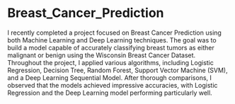 # Breast_Cancer_Prediction
I recently completed a project focused on Breast Cancer Prediction using both Machine Learning and Deep Learning techniques. The goal was to build a model capable of accurately classifying breast tumors as either malignant or benign using the Wisconsin Breast Cancer Dataset. Throughout the project, I applied various algorithms, including Logistic Regression, Decision Tree, Random Forest, Support Vector Machine (SVM), and a Deep Learning Sequential Model. After thorough comparisons, I observed that the models achieved impressive accuracies, with Logistic Regression and the Deep Learning model performing particularly well.
